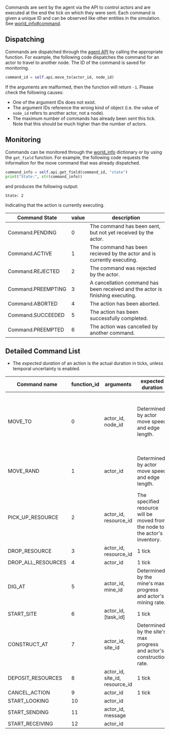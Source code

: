 Commands are sent by the agent via the API to control actors and are executed at the end the tick on which they were sent. Each command is given a unique ID and can be observed like other entities in the simulation. See [world_info#command](world_info#command).

## Dispatching

Commands are dispatched through the [agent API](../blob/main/api/agent_api.py) by calling the appropriate function. For example, the following code dispatches the command for an actor to travel to another node. The ID of the command is saved for monitoring.
```python
command_id = self.api.move_to(actor_id, node_id)
```

If the arguments are malformed, then the function will return `-1`. Please check the following causes:
- One of the argument IDs does not exist.
- The argument IDs reference the wrong kind of object (i.e. the value of `node_id` refers to another actor, not a node).
- The maximum number of commands has already been sent this tick. Note that this should be much higher than the number of actors.

## Monitoring

Commands can be monitored through the [world_info](world_info#command) dictionary or by using the `get_field` function. For example, the following code requests the information for the move command that was already dispatched.
```python
command_info = self.api.get_field(command_id, "state")
print("State:", str(command_info))
```
and produces the following output:
```
State: 2
```
Indicating that the action is currently executing.

| Command State | value | description |
| ------------- | ----- | ----------- |
| Command.PENDING    | 0 | The command has been sent, but not yet received by the actor. |
| Command.ACTIVE     | 1 | The command has been recieved by the actor and is currently executing. |
| Command.REJECTED   | 2 | The command was rejected by the actor. |
| Command.PREEMPTING | 3 | A cancellation command has been received and the actor is finishing executing. |
| Command.ABORTED    | 4 | The action has been aborted. |
| Command.SUCCEEDED  | 5 | The action has been successfully completed. |
| Command.PREEMPTED  | 6 | The action was cancelled by another command. |

## Detailed Command List

- The *expected duration* of an action is the actual duration in ticks, unless temporal uncertainty is enabled.

| Command name | function_id | arguments | expected duration | description |
| ------------ | ----------- | --------- | ----------------- | ----------- |
| MOVE_TO            | 0  | actor_id, node_id | Determined by actor move speed and edge length. | The actor will travel from its current node to the connected node specified by node_id. |
| MOVE_RAND          | 1  | actor_id | Determined by actor move speed and edge length. | The actor will travel to a random connected node. |
| PICK_UP_RESOURCE   | 2  | actor_id, resource_id | The specified resource will be moved from the node to the actor's inventory. |
| DROP_RESOURCE      | 3  | actor_id, resource_id | 1 tick | | 
| DROP_ALL_RESOURCES | 4  | actor_id | 1 tick | |
| DIG_AT             | 5  | actor_id, mine_id | Determined by the mine's max progress and actor's mining rate. | |
| START_SITE         | 6  | actor_id, [task_id] | 1 tick | |
| CONSTRUCT_AT       | 7  | actor_id, site_id | Determined by the site's max progress and actor's construction rate. | |
| DEPOSIT_RESOURCES  | 8  | actor_id, site_id, resource_id | 1 tick | |
| CANCEL_ACTION      | 9  | actor_id | 1 tick | |
| START_LOOKING      | 10 | actor_id | | |
| START_SENDING      | 11 | actor_id, message | | |
| START_RECEIVING    | 12 | actor_id | | |


